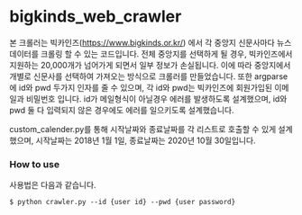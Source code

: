 # bigkinds_web_crawler   

 본 크롤러는 빅카인즈(https://www.bigkinds.or.kr/) 에서 각 중앙지 신문사마다 뉴스 데이터를 크롤링 할 수 있는 코드입니다. 전체 중앙지를 선택하게 될 경우, 빅카인즈에서 지원하는 20,000개가 넘어가게 되면서 일부 정보가 손실됩니다. 이에 따라 중앙지에서 개별로 신문사를 선택하여 가져오는 방식으로 크롤러를 만들었습니다. 또한 argparse에 id와 pwd 두가지 인자를 줄 수 있으며, 각 id와 pwd는 빅카인즈에 회원가입된 이메일과 비밀번호 입니다. id가 메일형식이 아닐경우 에러를 발생하도록 설계했으며, id와 pwd 둘 다 입력되지 않은 경우에도 에러를 일으키도록 설계했습니다.

custom_calender.py를 통해 시작날짜와 종료날짜를 각 리스트로 호출할 수 있게 설계했으며, 시작날짜는 2018년 1월 1일, 종료날짜는 2020년 10월 30일입니다.

### How to use   
사용법은 다음과 같습니다. 
```
$ python crawler.py --id {user id} --pwd {user password}
```
